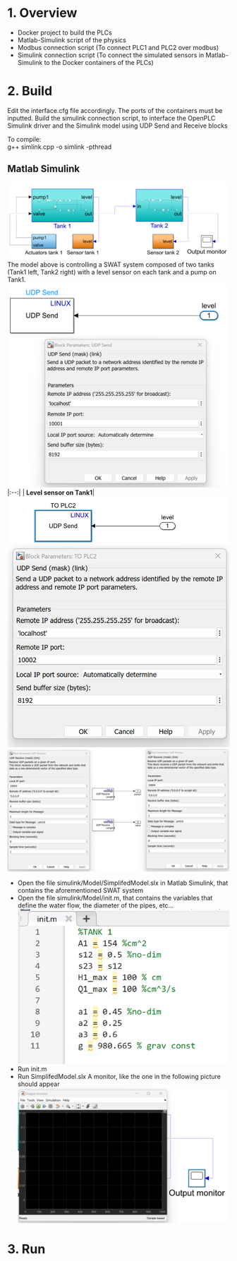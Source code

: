 
# 1. Overview
- Docker project to build the PLCs
- Matlab-Simulink script of the physics
- Modbus connection script (To connect PLC1 and PLC2 over modbus)
- Simulink connection script (To connect the simulated sensors in Matlab-Simulink to the Docker containers of the PLCs)


# 2. Build
Edit the interface.cfg file accordingly. The ports of the containers must be inputted.
Build the simulink connection script, to interface the OpenPLC Simulink driver and the Simulink model using UDP Send and Receive blocks

To compile:  
g++ simlink.cpp -o simlink -pthread

## Matlab Simulink
![Model](/TestBED/simulink/Images/SimulinkSimplifiedModel.png "Simulink Simplified Model")
The model above is controlling a SWAT system composed of two tanks (Tank1 left, Tank2 right) with a level sensor on each tank and a pump on Tank1.
![Sensor1](/TestBED/simulink/Images/Sensor1OUT.png "Sensor1")
|:--:|
| <b>Level sensor on Tank1</b>|
![Sensor2](/TestBED/simulink/Images/Sensor2OUT.png "Sensor2")
![Actuators](/TestBED/simulink/Images/ActuatorsInputs.png "Actuators")
- Open the file simulink/Model/SimplifedModel.slx in Matlab Simulink, that contains the aforementioned SWAT system
- Open the file simulink/Model/init.m, that contains the variables that define the water flow, the diameter of the pipes, etc...
![Init](/TestBED/simulink/Images/Init.png "Init")
- Run init.m
- Run SimplifedModel.slx
A monitor, like the one in the following picture should appear
![Monitor](/TestBED/simulink/Images/OutputMonitor.png "Monitor")

# 3. Run
